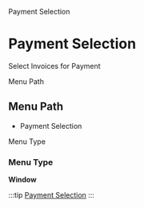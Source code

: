 
Payment Selection
# Payment Selection


Select Invoices for Payment

Menu Path
## Menu Path



- Payment Selection

Menu Type
### Menu Type

**Window**


:::tip
[Payment Selection](functional-guide/window/window-payment-selection.md)
:::